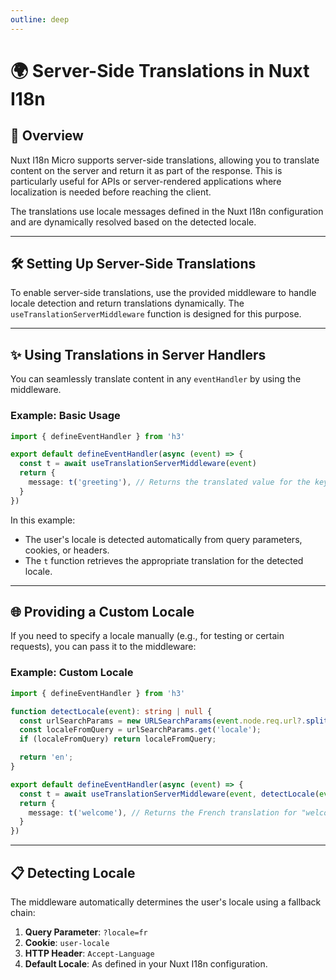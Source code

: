 ```yaml
---
outline: deep
---
```


# 🌍 Server-Side Translations in Nuxt I18n

## 📖 Overview

Nuxt I18n Micro supports server-side translations, allowing you to translate content on the server and return it as part of the response. This is particularly useful for APIs or server-rendered applications where localization is needed before reaching the client.

The translations use locale messages defined in the Nuxt I18n configuration and are dynamically resolved based on the detected locale. 

---

## 🛠️ Setting Up Server-Side Translations

To enable server-side translations, use the provided middleware to handle locale detection and return translations dynamically. The `useTranslationServerMiddleware` function is designed for this purpose.

---

## ✨ Using Translations in Server Handlers

You can seamlessly translate content in any `eventHandler` by using the middleware.

### Example: Basic Usage
```typescript
import { defineEventHandler } from 'h3'

export default defineEventHandler(async (event) => {
  const t = await useTranslationServerMiddleware(event)
  return {
    message: t('greeting'), // Returns the translated value for the key "greeting"
  }
})
```

In this example:
- The user's locale is detected automatically from query parameters, cookies, or headers.
- The `t` function retrieves the appropriate translation for the detected locale.

---

## 🌐 Providing a Custom Locale

If you need to specify a locale manually (e.g., for testing or certain requests), you can pass it to the middleware:

### Example: Custom Locale
```typescript
import { defineEventHandler } from 'h3'

function detectLocale(event): string | null {
  const urlSearchParams = new URLSearchParams(event.node.req.url?.split('?')[1]);
  const localeFromQuery = urlSearchParams.get('locale');
  if (localeFromQuery) return localeFromQuery;

  return 'en';
}

export default defineEventHandler(async (event) => {
  const t = await useTranslationServerMiddleware(event, detectLocale(event)) // Force French locale
  return {
    message: t('welcome'), // Returns the French translation for "welcome"
  }
})
```

---

## 📋 Detecting Locale

The middleware automatically determines the user's locale using a fallback chain:
1. **Query Parameter**: `?locale=fr`
2. **Cookie**: `user-locale`
3. **HTTP Header**: `Accept-Language`
4. **Default Locale**: As defined in your Nuxt I18n configuration.

